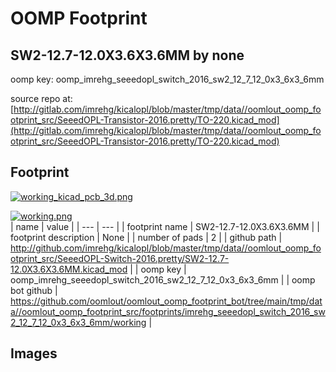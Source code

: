 # OOMP Footprint  
## SW2-12.7-12.0X3.6X3.6MM  by none  
  
oomp key: oomp_imrehg_seeedopl_switch_2016_sw2_12_7_12_0x3_6x3_6mm  
  
source repo at: [http://gitlab.com/imrehg/kicalopl/blob/master/tmp/data//oomlout_oomp_footprint_src/SeeedOPL-Transistor-2016.pretty/TO-220.kicad_mod](http://gitlab.com/imrehg/kicalopl/blob/master/tmp/data//oomlout_oomp_footprint_src/SeeedOPL-Transistor-2016.pretty/TO-220.kicad_mod)  
## Footprint  
  
[![working_kicad_pcb_3d.png](working_kicad_pcb_3d_600.png)](working_kicad_pcb_3d.png)  
  
[![working.png](working_600.png)](working.png)  
| name | value | 
| --- | --- | 
| footprint name | SW2-12.7-12.0X3.6X3.6MM | 
| footprint description | None | 
| number of pads | 2 | 
| github path | http://github.com/imrehg/kicalopl/blob/master/tmp/data//oomlout_oomp_footprint_src/SeeedOPL-Switch-2016.pretty/SW2-12.7-12.0X3.6X3.6MM.kicad_mod | 
| oomp key | oomp_imrehg_seeedopl_switch_2016_sw2_12_7_12_0x3_6x3_6mm | 
| oomp bot github | https://github.com/oomlout/oomlout_oomp_footprint_bot/tree/main/tmp/data//oomlout_oomp_footprint_src/footprints/imrehg_seeedopl_switch_2016_sw2_12_7_12_0x3_6x3_6mm/working | 
## Images  
